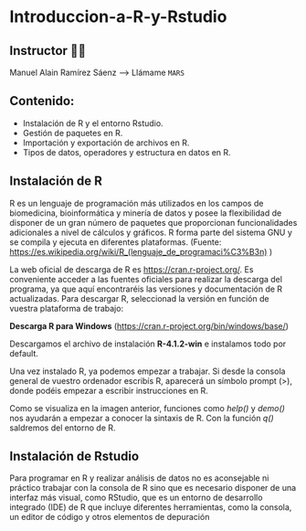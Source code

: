 # Introduccion-a-R-y-Rstudio

## Instructor 👨‍🏫  
Manuel Alain Ramírez Sáenz --> Llámame `MARS`

## Contenido:

* Instalación de R y el entorno Rstudio.
* Gestión de paquetes en R.
* Importación y exportación de archivos en R.
* Tipos de datos, operadores y estructura en datos en R.

## Instalación de R

R es un lenguaje de programación más utilizados en los campos de biomedicina, bioinformática y minería de datos y posee la flexibilidad de disponer de un gran número de paquetes que proporcionan funcionalidades adicionales a nivel de cálculos y gráficos. R forma parte del sistema GNU y se compila y ejecuta en diferentes plataformas. (Fuente: https://es.wikipedia.org/wiki/R_(lenguaje_de_programaci%C3%B3n) )

La web oficial de descarga de R es https://cran.r-project.org/. Es conveniente acceder a las fuentes oficiales para realizar la descarga del programa, ya que aquí encontraréis las versiones y documentación de R actualizadas.
Para descargar R, seleccionad la versión en función de vuestra plataforma de trabajo:

**Descarga R para Windows** (https://cran.r-project.org/bin/windows/base/)

Descargamos el archivo de instalación **R-4.1.2-win** e instalamos todo por default.

Una vez instalado R, ya podemos empezar a trabajar. Si desde la consola general de vuestro ordenador escribís R, aparecerá un símbolo prompt (>), donde podéis empezar a escribir instrucciones en R.


Como se visualiza en la imagen anterior, funciones como _help()_ y _demo()_ nos ayudarán a empezar a conocer la sintaxis de R. Con la función _q()_ saldremos del entorno de R. 

## Instalación de Rstudio

Para programar en R y realizar análisis de datos no es aconsejable ni práctico trabajar con la consola de R sino que es necesario disponer de una interfaz más visual, como RStudio, que es un entorno de desarrollo integrado (IDE) de R que incluye diferentes herramientas, como la consola, un editor de código y otros elementos de depuración
